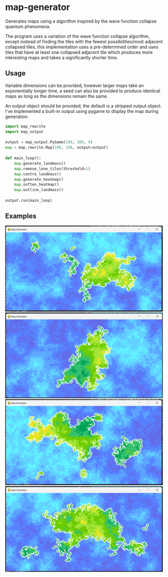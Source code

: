 # map-generator
Generates maps using a algorithm inspired by the wave function collapse quantum phenomena.

The program uses a variation of the wave function collapse algorithm, except instead of finding the tiles with the fewest possibilities/most adjacent collapsed tiles, this implementation uses a pre-determined order and uses tiles that have at least one collapsed adjacent tile which produces more interesting maps and takes a significantly shorter time.

## Usage
Variable dimensions can be provided, however larger maps take an exponentially longer time, a seed can also be provided to produce identical maps as long as the dimensions remain the same.

An output object should be provided, the default is a stripped output object. I've implemented a built-in output using pygame to display the map during generation.

```py
import map_rewrite
import map_output

output = map_output.PyGame(100, 100, 4)
map = map_rewrite.Map(100, 100, output=output)

def main_loop():
    map.generate_landmass()
    map.remove_lone_tiles(threshold=1)
    map.centre_landmass()
    map.generate_heatmap()
    map.soften_heatmap()
    map.outline_landmass()

output.run(main_loop)
```

## Examples
![Seed: 586920373](images/586920373.png)
![Seed: 2771857690](images/2771857690.png)
![Seed: 3287497388](images/3287497388.png)
![Seed: 3979744875](images/3979744875.png)